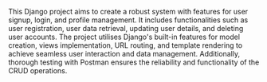 This Django project aims to create a robust system with features for user signup, login, and profile management.
It includes functionalities such as user registration, user data retrieval, updating user details, and deleting user accounts.
The project utilises Django's built-in features for model creation, views implementation, URL routing, and template rendering to achieve seamless user interaction and data management.
Additionally, thorough testing with Postman ensures the reliability and functionality of the CRUD operations.
